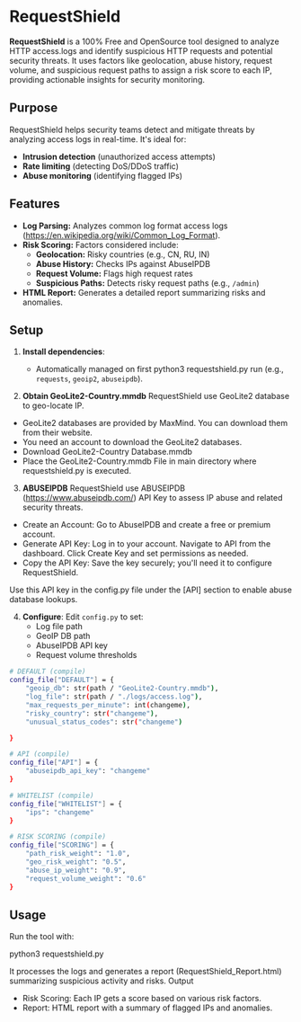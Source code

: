 # RequestShield 


**RequestShield** is a 100% Free and OpenSource tool designed to analyze HTTP access.logs and identify suspicious HTTP requests and potential security threats. It uses factors like geolocation, abuse history, request volume, and suspicious request paths to assign a risk score to each IP, providing actionable insights for security monitoring.


## Purpose

RequestShield helps security teams detect and mitigate threats by analyzing access logs in real-time. It's ideal for:
- **Intrusion detection** (unauthorized access attempts)
- **Rate limiting** (detecting DoS/DDoS traffic)
- **Abuse monitoring** (identifying flagged IPs)

## Features
- **Log Parsing:** Analyzes common log format access logs (https://en.wikipedia.org/wiki/Common_Log_Format).
- **Risk Scoring:** Factors considered include:
  - **Geolocation:** Risky countries (e.g., CN, RU, IN)
  - **Abuse History:** Checks IPs against AbuseIPDB
  - **Request Volume:** Flags high request rates
  - **Suspicious Paths:** Detects risky request paths (e.g., `/admin`)
- **HTML Report:** Generates a detailed report summarizing risks and anomalies.

## Setup

1. **Install dependencies**: 
   - Automatically managed on first python3 requestshield.py run (e.g., `requests`, `geoip2`, `abuseipdb`).
     
2. **Obtain GeoLite2-Country.mmdb**
RequestShield use GeoLite2 database to geo-locate IP. 
- GeoLite2 databases are provided by MaxMind. You can download them from their website.
- You need an account to download the GeoLite2 databases.
- Download GeoLite2-Country Database.mmdb
- Place the GeoLite2-Country.mmdb File in main directory where requestshield.py is executed.
  
3. **ABUSEIPDB** 
RequestShield use ABUSEIPDB (https://www.abuseipdb.com/) API Key to assess IP abuse and related security threats.
- Create an Account: Go to AbuseIPDB and create a free or premium account.
- Generate API Key:
        Log in to your account.
        Navigate to API from the dashboard.
        Click Create Key and set permissions as needed.
- Copy the API Key: Save the key securely; you'll need it to configure RequestShield.

Use this API key in the config.py file under the [API] section to enable abuse database lookups.

4. **Configure**: Edit `config.py` to set:
   - Log file path
   - GeoIP DB path
   - AbuseIPDB API key
   - Request volume thresholds
  
```bash
# DEFAULT (compile)
config_file["DEFAULT"] = {
    "geoip_db": str(path / "GeoLite2-Country.mmdb"),
    "log_file": str(path / "./logs/access.log"),
    "max_requests_per_minute": int(changeme),
    "risky_country": str("changeme"),
    "unusual_status_codes": str("changeme")

}

# API (compile)
config_file["API"] = {
    "abuseipdb_api_key": "changeme"
}

# WHITELIST (compile)
config_file["WHITELIST"] = {
    "ips": "changeme"
}

# RISK SCORING (compile)
config_file["SCORING"] = {
    "path_risk_weight": "1.0",
    "geo_risk_weight": "0.5",
    "abuse_ip_weight": "0.9",
    "request_volume_weight": "0.6"
}

```
## Usage

Run the tool with:

python3 requestshield.py

It processes the logs and generates a report (RequestShield_Report.html) summarizing suspicious activity and risks.
Output

- Risk Scoring: Each IP gets a score based on various risk factors.
- Report: HTML report with a summary of flagged IPs and anomalies.
